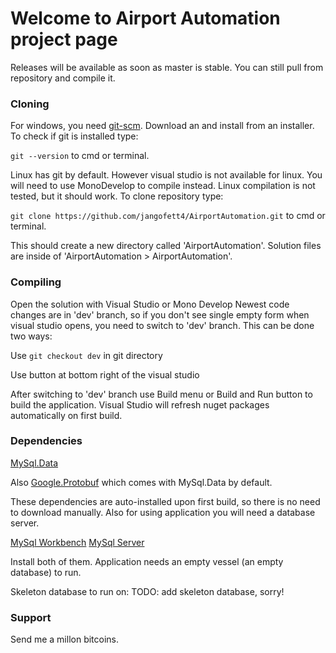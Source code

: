 Welcome to Airport Automation project page
=====

Releases will be available as soon as master is stable. You can still pull from repository and compile it.

### Cloning

For windows, you need [git-scm](https://git-scm.com/). Download an and install from an installer.
To check if git is installed type:

`git --version` to cmd or terminal.

Linux has git by default. However visual studio is not available for linux. You will need to use MonoDevelop to compile instead.
Linux compilation is not tested, but it should work.
To clone repository type:

`git clone https://github.com/jangofett4/AirportAutomation.git` to cmd or terminal.

This should create a new directory called 'AirportAutomation'. Solution files are inside of 'AirportAutomation > AirportAutomation'.

### Compiling

Open the solution with Visual Studio or Mono Develop
Newest code changes are in 'dev' branch, so if you don't see single empty form when visual studio opens, you need to switch to 'dev' branch.
This can be done two ways:

 Use `git checkout dev` in git directory
 
 Use button at bottom right of the visual studio
 
After switching to 'dev' branch use Build menu or Build and Run button to build the application.
Visual Studio will refresh nuget packages automatically on first build.

### Dependencies

 [MySql.Data](https://www.nuget.org/packages/MySql.Data/)
 
 Also [Google.Protobuf](https://www.nuget.org/packages/Google.Protobuf/) which comes with MySql.Data by default.
 
These dependencies are auto-installed upon first build, so there is no need to download manually.
Also for using application you will need a database server.

 [MySql Workbench](https://dev.mysql.com/downloads/workbench/)
 [MySql Server](https://dev.mysql.com/downloads/mysql/)
 
Install both of them. Application needs an empty vessel (an empty database) to run.

 Skeleton database to run on: TODO: add skeleton database, sorry!

### Support

Send me a millon bitcoins.

